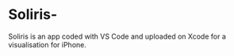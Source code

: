 # Soliris-
Soliris is an app coded with VS Code and uploaded on Xcode for a visualisation for iPhone. 
